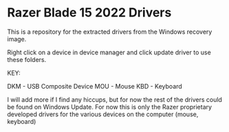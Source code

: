 # Razer Blade 15 2022 Drivers
This is a repository for the extracted drivers from the Windows recovery image.

Right click on a device in device manager and click update driver to use these folders.

KEY:

DKM - USB Composite Device
MOU - Mouse
KBD - Keyboard

I will add more if I find any hiccups, but for now the rest of the drivers could be found on Windows Update. For now this is only the Razer proprietary developed drivers for the various devices on the computer (mouse, keyboard)
